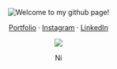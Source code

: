 <p align="center">
  <img src="https://github.com/nicolodiamante/nicolodiamante/assets/48920263/fb216db4-f3c0-425c-892e-e5513d3cfaea" draggable="false" ondragstart="return false;" alt="Welcome to my github page!" title="Welcome to my github page!" />
</p>

<p align="center">
  <a href="https://www.nicolodiamante.com" alt="Nicol&#242; Diamante Portfolio" title="Nicol&#242; Diamante Portfolio">Portfolio</a> ·
  <a href="https://www.instagram.com/nicolodiamante/" alt="Nicol&#242; Diamante Instagram" title="Nicol&#242; Diamante Instagram">Instagram</a> ·
  <a href="https://www.linkedin.com/in/nicolodiamante/" alt="Nicol&#242; Diamante LinkedIn" title="Nicol&#242; Diamante LinkedIn">LinkedIn</a>
</p>

<p align="center">
  <img src="https://github.com/nicolodiamante/nicolodiamante/assets/48920263/3445ddc4-50f2-4b3b-b4c7-e59fb0ab5797" draggable="false" ondragstart="return false;" />
</p>

<p align="center">
  <a href="https://nicolodiamante.com" target="_blank"><img src="https://github.com/nicolodiamante/nicolodiamante/assets/48920263/8beb689a-79c9-456b-9fe1-e28b13fa24e3" draggable="false" ondragstart="return false;" alt="Nicol&#242; Diamante Portfolio" title="Nicol&#242; Diamante" width="17px" /></a>
</p>
